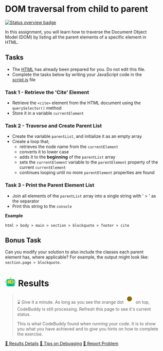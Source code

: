 # DOM traversal from child to parent
[![Status overview badge](../../blob/badges/.github/badges/main/badge.svg)](#-results)


In this assignment, you will learn how to traverse the Document Object Model (DOM) by listing all the parent elements of a specific element in HTML.

## Tasks

- The [HTML](./index.html) has already been prepared for you. Do not edit this file.
- Complete the tasks below by writing your JavaScript code in the [script.js](./script.js) file

### Task 1 - Retrieve the 'Cite' Element

- Retrieve the `<cite>` element from the HTML document using the `querySelector()` method
- Store it in a variable `currentElement`

### Task 2 - Traverse and Create Parent List

- Create the variable `parentList`, and initialize it as an empty array
- Create a loop that;
  - retrieves the node name from the `currentElement`
  - converts it to lower case
  - adds it to the **beginning** of the `parentList` array
  - sets the `currentElement` variable to the `parentElement` property of the current `currentElement`
  - continues looping until no more `parentElement` properties are found

### Task 3 - Print the Parent Element List

- Join all elements of the `parentList` array into a single string with ' > ' as the separator
- Print this string to the `console`

**Example**

`html > body > main > section > blockquote > footer > cite`

## Bonus Task

Can you modify your solution to also include the classes each parent element has, where applicable? For example, the output might look like: `section.page > blockquote`.

[//]: # (autograding info start)
# <img src="https://github.com/DCI-EdTech/autograding-setup/raw/main/assets/bot-large.svg" alt="" data-canonical-src="https://github.com/DCI-EdTech/autograding-setup/raw/main/assets/bot-large.svg" height="31" /> Results
> ⌛ Give it a minute. As long as you see the orange dot ![processing](https://raw.githubusercontent.com/DCI-EdTech/autograding-setup/main/assets/processing.svg) on top, CodeBuddy is still processing. Refresh this page to see it's current status.
>
> This is what CodeBuddy found when running your code. It is to show you what you have achieved and to give you hints on how to complete the exercise.




[🔬 Results Details](../../actions)
[🐞 Tips on Debugging](https://github.com/DCI-EdTech/autograding-setup/wiki/How-to-work-with-CodeBuddy)
[📢 Report Problem](https://docs.google.com/forms/d/e/1FAIpQLSfS8wPh6bCMTLF2wmjiE5_UhPiOEnubEwwPLN_M8zTCjx5qbg/viewform?usp=pp_url&entry.652569746=spa-dom-traversing-parents)


[//]: # (autograding info end)